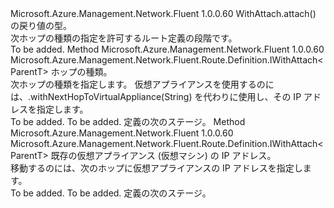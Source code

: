 <Type Name="IWithNextHopType&lt;ParentT&gt;" FullName="Microsoft.Azure.Management.Network.Fluent.Route.Definition.IWithNextHopType&lt;ParentT&gt;">
  <TypeSignature Language="C#" Value="public interface IWithNextHopType&lt;ParentT&gt;" />
  <TypeSignature Language="ILAsm" Value=".class public interface auto ansi abstract IWithNextHopType`1&lt;ParentT&gt;" />
  <TypeSignature Language="DocId" Value="T:Microsoft.Azure.Management.Network.Fluent.Route.Definition.IWithNextHopType`1" />
  <TypeSignature Language="VB.NET" Value="Public Interface IWithNextHopType(Of ParentT)" />
  <TypeSignature Language="F#" Value="type IWithNextHopType&lt;'ParentT&gt; = interface" />
  <AssemblyInfo>
    <AssemblyName>Microsoft.Azure.Management.Network.Fluent</AssemblyName>
    <AssemblyVersion>1.0.0.60</AssemblyVersion>
  </AssemblyInfo>
  <TypeParameters>
    <TypeParameter Name="ParentT" />
  </TypeParameters>
  <Interfaces />
  <Docs>
    <typeparam name="ParentT">WithAttach.attach() の戻り値の型。</typeparam>
    <summary>
            次ホップの種類の指定を許可するルート定義の段階です。
            </summary>
    <remarks>To be added.</remarks>
  </Docs>
  <Members>
    <Member MemberName="WithNextHop">
      <MemberSignature Language="C#" Value="public Microsoft.Azure.Management.Network.Fluent.Route.Definition.IWithAttach&lt;ParentT&gt; WithNextHop (Microsoft.Azure.Management.Network.Fluent.Models.RouteNextHopType nextHopType);" />
      <MemberSignature Language="ILAsm" Value=".method public hidebysig newslot virtual instance class Microsoft.Azure.Management.Network.Fluent.Route.Definition.IWithAttach`1&lt;!ParentT&gt; WithNextHop(class Microsoft.Azure.Management.Network.Fluent.Models.RouteNextHopType nextHopType) cil managed" />
      <MemberSignature Language="DocId" Value="M:Microsoft.Azure.Management.Network.Fluent.Route.Definition.IWithNextHopType`1.WithNextHop(Microsoft.Azure.Management.Network.Fluent.Models.RouteNextHopType)" />
      <MemberSignature Language="VB.NET" Value="Public Function WithNextHop (nextHopType As RouteNextHopType) As IWithAttach(Of ParentT)" />
      <MemberSignature Language="F#" Value="abstract member WithNextHop : Microsoft.Azure.Management.Network.Fluent.Models.RouteNextHopType -&gt; Microsoft.Azure.Management.Network.Fluent.Route.Definition.IWithAttach&lt;'ParentT&gt;" Usage="iWithNextHopType.WithNextHop nextHopType" />
      <MemberType>Method</MemberType>
      <AssemblyInfo>
        <AssemblyName>Microsoft.Azure.Management.Network.Fluent</AssemblyName>
        <AssemblyVersion>1.0.0.60</AssemblyVersion>
      </AssemblyInfo>
      <ReturnValue>
        <ReturnType>Microsoft.Azure.Management.Network.Fluent.Route.Definition.IWithAttach&lt;ParentT&gt;</ReturnType>
      </ReturnValue>
      <Parameters>
        <Parameter Name="nextHopType" Type="Microsoft.Azure.Management.Network.Fluent.Models.RouteNextHopType" />
      </Parameters>
      <Docs>
        <param name="nextHopType">ホップの種類。</param>
        <summary>
            次ホップの種類を指定します。
            仮想アプライアンスを使用するのには、.withNextHopToVirtualAppliance(String) を代わりに使用し、その IP アドレスを指定します。
            </summary>
        <returns>To be added.</returns>
        <remarks>To be added.</remarks>
        <return>定義の次のステージ。</return>
      </Docs>
    </Member>
    <Member MemberName="WithNextHopToVirtualAppliance">
      <MemberSignature Language="C#" Value="public Microsoft.Azure.Management.Network.Fluent.Route.Definition.IWithAttach&lt;ParentT&gt; WithNextHopToVirtualAppliance (string ipAddress);" />
      <MemberSignature Language="ILAsm" Value=".method public hidebysig newslot virtual instance class Microsoft.Azure.Management.Network.Fluent.Route.Definition.IWithAttach`1&lt;!ParentT&gt; WithNextHopToVirtualAppliance(string ipAddress) cil managed" />
      <MemberSignature Language="DocId" Value="M:Microsoft.Azure.Management.Network.Fluent.Route.Definition.IWithNextHopType`1.WithNextHopToVirtualAppliance(System.String)" />
      <MemberSignature Language="VB.NET" Value="Public Function WithNextHopToVirtualAppliance (ipAddress As String) As IWithAttach(Of ParentT)" />
      <MemberSignature Language="F#" Value="abstract member WithNextHopToVirtualAppliance : string -&gt; Microsoft.Azure.Management.Network.Fluent.Route.Definition.IWithAttach&lt;'ParentT&gt;" Usage="iWithNextHopType.WithNextHopToVirtualAppliance ipAddress" />
      <MemberType>Method</MemberType>
      <AssemblyInfo>
        <AssemblyName>Microsoft.Azure.Management.Network.Fluent</AssemblyName>
        <AssemblyVersion>1.0.0.60</AssemblyVersion>
      </AssemblyInfo>
      <ReturnValue>
        <ReturnType>Microsoft.Azure.Management.Network.Fluent.Route.Definition.IWithAttach&lt;ParentT&gt;</ReturnType>
      </ReturnValue>
      <Parameters>
        <Parameter Name="ipAddress" Type="System.String" />
      </Parameters>
      <Docs>
        <param name="ipAddress">既存の仮想アプライアンス (仮想マシン) の IP アドレス。</param>
        <summary>
            移動するのには、次のホップに仮想アプライアンスの IP アドレスを指定します。
            </summary>
        <returns>To be added.</returns>
        <remarks>To be added.</remarks>
        <return>定義の次のステージ。</return>
      </Docs>
    </Member>
  </Members>
</Type>